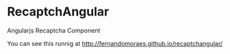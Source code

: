 # RecaptchAngular
Angularjs Recaptcha Component

You can see this runnig at http://fernandomoraes.github.io/recaptchangular/
